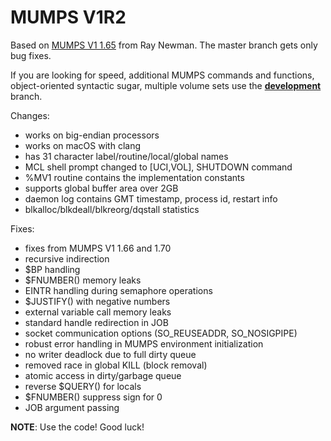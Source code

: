 MUMPS V1R2
==========

Based on [MUMPS V1 1.65](http://sf.net/projects/mumps) from Ray Newman.
The master branch gets only bug fixes.

If you are looking for speed, additional MUMPS commands and functions, 
object-oriented syntactic sugar, multiple volume sets use the 
[**development**](https://github.com/pahihu/mumps/tree/development) branch.

Changes:

  * works on big-endian processors
  * works on macOS with clang
  * has 31 character label/routine/local/global names
  * MCL shell prompt changed to [UCI,VOL], SHUTDOWN command
  * %MV1 routine contains the implementation constants
  * supports global buffer area over 2GB
  * daemon log contains GMT timestamp, process id, restart info
  * blkalloc/blkdeall/blkreorg/dqstall statistics

Fixes:
  * fixes from MUMPS V1 1.66 and 1.70
  * recursive indirection
  * $BP handling
  * $FNUMBER() memory leaks
  * EINTR handling during semaphore operations
  * $JUSTIFY() with negative numbers
  * external variable call memory leaks
  * standard handle redirection in JOB
  * socket communication options (SO_REUSEADDR, SO_NOSIGPIPE)
  * robust error handling in MUMPS environment initialization
  * no writer deadlock due to full dirty queue
  * removed race in global KILL (block removal)
  * atomic access in dirty/garbage queue
  * reverse $QUERY() for locals
  * $FNUMBER() suppress sign for 0
  * JOB argument passing

**NOTE**: Use the code! Good luck!
